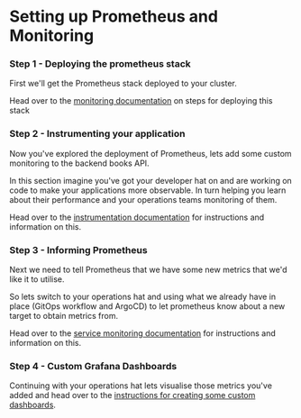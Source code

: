 # Setting up Prometheus and Monitoring

### Step 1 - Deploying the prometheus stack

First we'll get the Prometheus stack deployed to your cluster.

Head over to the [monitoring documentation](./MONITORING.md) on steps for deploying this stack

### Step 2 - Instrumenting your application

Now you've explored the deployment of Prometheus, lets add some custom monitoring to the backend books API.

In this section imagine you've got your developer hat on and are working on code to make your applications more observable. In turn helping you learn about their performance and your operations teams monitoring of them.

Head over to the [instrumentation documentation](./INSTRUMENTATION.md) for instructions and information on this.

### Step 3 - Informing Prometheus

Next we need to tell Prometheus that we have some new metrics that we'd like it to utilise.

So lets switch to your operations hat and using what we already have in place (GitOps workflow and ArgoCD) to let prometheus know about a new target to obtain metrics from.

Head over to the [service monitoring documentation](./SERVICEMONITORING.md) for instructions and information on this.

### Step 4 - Custom Grafana Dashboards

Continuing with your operations hat lets visualise those metrics you've added and head over to the [instructions for creating some custom dashboards](./DASHBOARDS.md).








